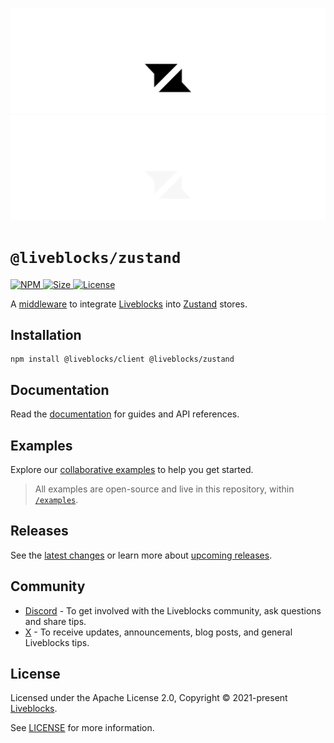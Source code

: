 <p align="center">
  <a href="https://liveblocks.io#gh-light-mode-only">
    <img src="https://raw.githubusercontent.com/liveblocks/liveblocks/main/.github/assets/header-light.svg" alt="Liveblocks" />
  </a>
  <a href="https://liveblocks.io#gh-dark-mode-only">
    <img src="https://raw.githubusercontent.com/liveblocks/liveblocks/main/.github/assets/header-dark.svg" alt="Liveblocks" />
  </a>
</p>

# `@liveblocks/zustand`

<p>
  <a href="https://npmjs.org/package/@liveblocks/zustand">
    <img src="https://img.shields.io/npm/v/@liveblocks/zustand?style=flat&label=npm&color=c33" alt="NPM" />
  </a>
  <a href="https://bundlephobia.com/package/@liveblocks/zustand">
    <img src="https://img.shields.io/bundlephobia/minzip/@liveblocks/zustand?style=flat&label=size&color=09f" alt="Size" />
  </a>
  <a href="https://github.com/liveblocks/liveblocks/blob/main/LICENSE">
    <img src="https://img.shields.io/github/license/liveblocks/liveblocks?style=flat&label=license&color=f80" alt="License" />
  </a>
</p>

A [middleware](https://github.com/pmndrs/zustand#middleware) to integrate
[Liveblocks](https://liveblocks.io) into
[Zustand](https://github.com/pmndrs/zustand) stores.

## Installation

```
npm install @liveblocks/client @liveblocks/zustand
```

## Documentation

Read the
[documentation](https://liveblocks.io/docs/api-reference/liveblocks-zustand) for
guides and API references.

## Examples

Explore our [collaborative examples](https://liveblocks.io/examples) to help you
get started.

> All examples are open-source and live in this repository, within
> [`/examples`](../../examples).

## Releases

See the [latest changes](https://github.com/liveblocks/liveblocks/releases) or
learn more about
[upcoming releases](https://github.com/liveblocks/liveblocks/milestones).

## Community

- [Discord](https://liveblocks.io/discord) - To get involved with the Liveblocks
  community, ask questions and share tips.
- [X](https://x.com/liveblocks) - To receive updates, announcements, blog posts,
  and general Liveblocks tips.

## License

Licensed under the Apache License 2.0, Copyright © 2021-present
[Liveblocks](https://liveblocks.io).

See [LICENSE](../../LICENSE) for more information.

